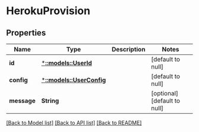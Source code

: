 # HerokuProvision

## Properties
Name | Type | Description | Notes
------------ | ------------- | ------------- | -------------
**id** | [***::models::UserId**](UserID.md) |  | [default to null]
**config** | [***::models::UserConfig**](UserConfig.md) |  | [default to null]
**message** | **String** |  | [optional] [default to null]

[[Back to Model list]](../README.md#documentation-for-models) [[Back to API list]](../README.md#documentation-for-api-endpoints) [[Back to README]](../README.md)


